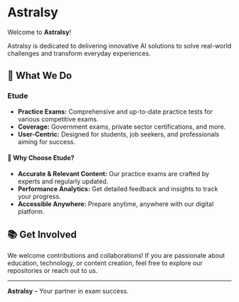 # Astralsy

Welcome to **Astralsy**!

Astralsy is dedicated to delivering innovative AI solutions to solve real-world challenges and transform everyday experiences.

## 🚀 What We Do

### Etude

- **Practice Exams:** Comprehensive and up-to-date practice tests for various competitive exams.
- **Coverage:** Government exams, private sector certifications, and more.
- **User-Centric:** Designed for students, job seekers, and professionals aiming for success.

#### 🌟 Why Choose Etude?

- **Accurate & Relevant Content:** Our practice exams are crafted by experts and regularly updated.
- **Performance Analytics:** Get detailed feedback and insights to track your progress.
- **Accessible Anywhere:** Prepare anytime, anywhere with our digital platform.

## 📚 Get Involved

We welcome contributions and collaborations! If you are passionate about education, technology, or content creation, feel free to explore our repositories or reach out to us.

---

**Astralsy** – Your partner in exam success.
